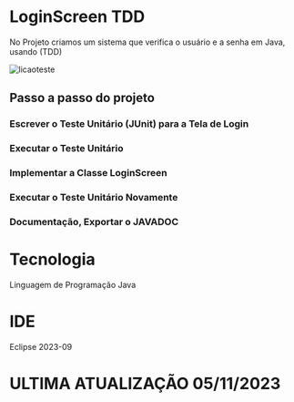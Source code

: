 # LoginScreen TDD 
No Projeto criamos um sistema que verifica o usuário e a senha em Java, usando (TDD)

![licaoteste](https://github.com/Felepenhos/LoginScreen/assets/116446769/540d791e-30c6-4dfb-b5bc-14f83d76431a)

## Passo a passo do projeto 

### Escrever o Teste Unitário (JUnit) para a Tela de Login

### Executar o Teste Unitário

### Implementar a Classe LoginScreen

### Executar o Teste Unitário Novamente

### Documentação, Exportar o JAVADOC

# Tecnologia 
Linguagem de Programação Java 

# IDE 
Eclipse 2023-09

# ULTIMA ATUALIZAÇÃO 05/11/2023
